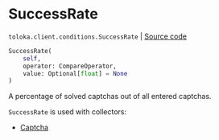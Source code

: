 # SuccessRate
`toloka.client.conditions.SuccessRate` | [Source code](https://github.com/Toloka/toloka-kit/blob/v1.0.2/src/client/conditions.py#L333)

```python
SuccessRate(
    self,
    operator: CompareOperator,
    value: Optional[float] = None
)
```

A percentage of solved captchas out of all entered captchas.


`SuccessRate` is used with collectors:
- [Captcha](toloka.client.collectors.Captcha.md)

